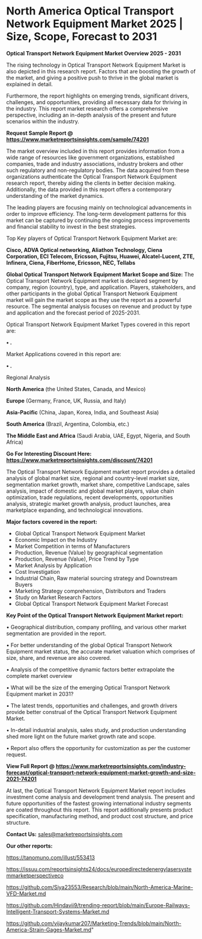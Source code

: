 # North America Optical Transport Network Equipment Market 2025 | Size, Scope, Forecast to 2031

<Strong> Optical Transport Network Equipment Market Overview 2025 - 2031</strong>

The rising technology in Optical Transport Network Equipment Market is also depicted in this research report. Factors that are boosting the growth of the market, and giving a positive push to thrive in the global market is explained in detail.

Furthermore, the report highlights on emerging trends, significant drivers, challenges, and opportunities, providing all necessary data for thriving in the industry. This report market research offers a comprehensive perspective, including an in-depth analysis of the present and future scenarios within the industry.

<strong>Request Sample Report @ <a href=https://www.marketreportsinsights.com/sample/74201>https://www.marketreportsinsights.com/sample/74201</a></strong>

The market overview included in this report provides information from a wide range of resources like government organizations, established companies, trade and industry associations, industry brokers and other such regulatory and non-regulatory bodies. The data acquired from these organizations authenticate the Optical Transport Network Equipment research report, thereby aiding the clients in better decision making. Additionally, the data provided in this report offers a contemporary understanding of the market dynamics.

The leading players are focusing mainly on technological advancements in order to improve efficiency. The long-term development patterns for this market can be captured by continuing the ongoing process improvements and financial stability to invest in the best strategies.

Top Key players of Optical Transport Network Equipment Market are:

<strong>Cisco, ADVA Optical networking, Aliathon Technology, Ciena Corporation, ECI Telecom, Ericsson, Fujitsu, Huawei, Alcatel-Lucent, ZTE, Infinera, Ciena, FiberHome, Ericsson, NEC, Tellabs</strong>

<strong><b>Global Optical Transport Network Equipment Market Scope and Size:</b></strong>
The Optical Transport Network Equipment market is declared segment by company, region (country), type, and application. Players, stakeholders, and other participants in the global Optical Transport Network Equipment market will gain the market scope as they use the report as a powerful resource. The segmental analysis focuses on revenue and product by type and application and the forecast period of 2025-2031.

Optical Transport Network Equipment Market Types covered in this report are:

<strong>• .</strong>

Market Applications covered in this report are:

<strong>• .</strong> 

Regional Analysis

<strong>North America</strong> (the United States, Canada, and Mexico)

<strong>Europe</strong> (Germany, France, UK, Russia, and Italy)

<strong>Asia-Pacific</strong> (China, Japan, Korea, India, and Southeast Asia)

<strong>South America</strong> (Brazil, Argentina, Colombia, etc.)

<strong>The Middle East and Africa</strong> (Saudi Arabia, UAE, Egypt, Nigeria, and South Africa)

<strong>Go For Interesting Discount Here: <a href=https://www.marketreportsinsights.com/discount/74201>https://www.marketreportsinsights.com/discount/74201</a></strong>

The Optical Transport Network Equipment market report provides a detailed analysis of global market size, regional and country-level market size, segmentation market growth, market share, competitive Landscape, sales analysis, impact of domestic and global market players, value chain optimization, trade regulations, recent developments, opportunities analysis, strategic market growth analysis, product launches, area marketplace expanding, and technological innovations.

<strong><b>Major factors covered in the report:</b></strong>
<ul>
  <li>Global Optical Transport Network Equipment Market </li>
  <li>Economic Impact on the Industry</li>
  <li>Market Competition in terms of Manufacturers</li>
  <li>Production, Revenue (Value) by geographical segmentation</li>
  <li>Production, Revenue (Value), Price Trend by Type</li>
  <li>Market Analysis by Application</li>
  <li>Cost Investigation</li>
  <li>Industrial Chain, Raw material sourcing strategy and Downstream Buyers</li>
  <li>Marketing Strategy comprehension, Distributors and Traders</li>
  <li>Study on Market Research Factors</li>
  <li>Global Optical Transport Network Equipment Market Forecast</li>
</ul>

<strong><b>Key Point of the Optical Transport Network Equipment Market report:</b></strong>

• Geographical distribution, company profiling, and various other market segmentation are provided in the report.

• For better understanding of the global Optical Transport Network Equipment market status, the accurate market valuation which comprises of size, share, and revenue are also covered.

• Analysis of the competitive dynamic factors better extrapolate the complete market overview

• What will be the size of the emerging Optical Transport Network Equipment market in 2031?

• The latest trends, opportunities and challenges, and growth drivers provide better construal of the Optical Transport Network Equipment Market.

• In-detail industrial analysis, sales study, and production understanding shed more light on the future market growth rate and scope.

• Report also offers the opportunity for customization as per the customer request.

<strong><b>View Full Report @ <a href=https://www.marketreportsinsights.com/industry-forecast/optical-transport-network-equipment-market-growth-and-size-2021-74201>https://www.marketreportsinsights.com/industry-forecast/optical-transport-network-equipment-market-growth-and-size-2021-74201</a></b></strong>


At last, the Optical Transport Network Equipment Market report includes investment come analysis and development trend analysis. The present and future opportunities of the fastest growing international industry segments are coated throughout this report. This report additionally presents product specification, manufacturing method, and product cost structure, and price structure.

<strong>Contact Us:</strong>
sales@marketreportsinsights.com

<strong>Our other reports:</strong>

<a href=https://tanomuno.com/illust/553413>https://tanomuno.com/illust/553413</a>

<a href=https://issuu.com/reportsinsights24/docs/europedirectedenergylasersystemmarketperspectiveco>https://issuu.com/reportsinsights24/docs/europedirectedenergylasersystemmarketperspectiveco</a>

<a href=https://github.com/Siya23553/Research/blob/main/North-America-Marine-VFD-Market.md>https://github.com/Siya23553/Research/blob/main/North-America-Marine-VFD-Market.md</a>

<a href=https://github.com/Hindavii9/trending-report/blob/main/Europe-Railways-Intelligent-Transport-Systems-Market.md>https://github.com/Hindavii9/trending-report/blob/main/Europe-Railways-Intelligent-Transport-Systems-Market.md</a>

<a href=https://github.com/vijaykumar207/Marketing-Trends/blob/main/North-America-Strain-Gages-Market.md>https://github.com/vijaykumar207/Marketing-Trends/blob/main/North-America-Strain-Gages-Market.md</a>"

